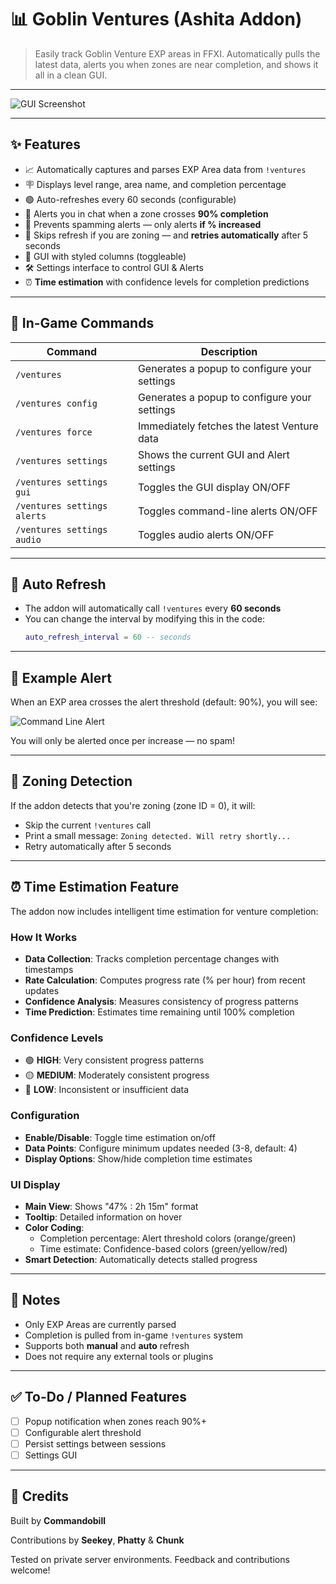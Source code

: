 # 📊 Goblin Ventures (Ashita Addon)

> Easily track Goblin Venture EXP areas in FFXI. Automatically pulls the latest data, alerts you when zones are near completion, and shows it all in a clean GUI.

---

![GUI Screenshot](GUI.PNG)

---

## ✨ Features

- 📈 Automatically captures and parses EXP Area data from `!ventures`
- 🪧 Displays level range, area name, and completion percentage
- 🟢 Auto-refreshes every 60 seconds (configurable)
- 🚨 Alerts you in chat when a zone crosses **90% completion**
- 🚫 Prevents spamming alerts — only alerts **if % increased**
- 🧠 Skips refresh if you are zoning — and **retries automatically** after 5 seconds
- 🎨 GUI with styled columns (toggleable)
- 🛠 Settings interface to control GUI & Alerts
- ⏰ **Time estimation** with confidence levels for completion predictions

---

## 💬 In-Game Commands

| Command | Description |
|--------|-------------|
| `/ventures` | Generates a popup to configure your settings |
| `/ventures config` | Generates a popup to configure your settings |
| `/ventures force` | Immediately fetches the latest Venture data |
| `/ventures settings` | Shows the current GUI and Alert settings |
| `/ventures settings gui` | Toggles the GUI display ON/OFF |
| `/ventures settings alerts` | Toggles command-line alerts ON/OFF |
| `/ventures settings audio` | Toggles audio alerts ON/OFF |

---

## 🔁 Auto Refresh

- The addon will automatically call `!ventures` every **60 seconds**  
- You can change the interval by modifying this in the code:
  ```lua
  auto_refresh_interval = 60 -- seconds
  ```

---

## 🚨 Example Alert

When an EXP area crosses the alert threshold (default: 90%), you will see:

![Command Line Alert](cl.png)

You will only be alerted once per increase — no spam!

---

## 🧠 Zoning Detection

If the addon detects that you're zoning (zone ID = 0), it will:

- Skip the current `!ventures` call
- Print a small message: `Zoning detected. Will retry shortly...`
- Retry automatically after 5 seconds

---

## ⏰ Time Estimation Feature

The addon now includes intelligent time estimation for venture completion:

### **How It Works**
- **Data Collection**: Tracks completion percentage changes with timestamps
- **Rate Calculation**: Computes progress rate (% per hour) from recent updates
- **Confidence Analysis**: Measures consistency of progress patterns
- **Time Prediction**: Estimates time remaining until 100% completion

### **Confidence Levels**
- 🟢 **HIGH**: Very consistent progress patterns
- 🟡 **MEDIUM**: Moderately consistent progress
- 🔴 **LOW**: Inconsistent or insufficient data

### **Configuration**
- **Enable/Disable**: Toggle time estimation on/off
- **Data Points**: Configure minimum updates needed (3-8, default: 4)
- **Display Options**: Show/hide completion time estimates

### **UI Display**
- **Main View**: Shows "47% : 2h 15m" format
- **Tooltip**: Detailed information on hover
- **Color Coding**: 
  - Completion percentage: Alert threshold colors (orange/green)
  - Time estimate: Confidence-based colors (green/yellow/red)
- **Smart Detection**: Automatically detects stalled progress

---

## 🧪 Notes

- Only EXP Areas are currently parsed
- Completion is pulled from in-game `!ventures` system
- Supports both **manual** and **auto** refresh
- Does not require any external tools or plugins

---

## ✅ To-Do / Planned Features

- [ ] Popup notification when zones reach 90%+
- [ ] Configurable alert threshold
- [ ] Persist settings between sessions
- [ ] Settings GUI

---

## 🙏 Credits

Built by **Commandobill** 

Contributions by **Seekey**, **Phatty** & **Chunk**

Tested on private server environments. Feedback and contributions welcome!
